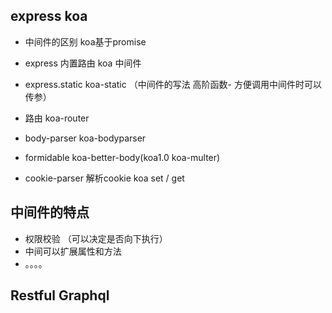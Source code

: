 ## express koa
- 中间件的区别 koa基于promise
- express 内置路由  koa 中间件
- express.static   koa-static  （中间件的写法 高阶函数- 方便调用中间件时可以传参）
- 路由   koa-router

- body-parser   koa-bodyparser
- formidable    koa-better-body(koa1.0 koa-multer)
- cookie-parser 解析cookie   koa set / get

## 中间件的特点
- 权限校验 （可以决定是否向下执行）
- 中间可以扩展属性和方法
- 。。。。

## Restful Graphql